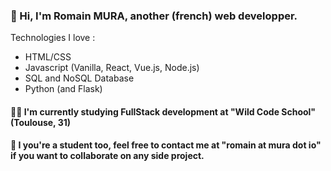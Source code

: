 
### 🧑 Hi, I'm Romain MURA, another (french) web developper.
Technologies I love :
- HTML/CSS
- Javascript (Vanilla, React, Vue.js, Node.js)
- SQL and NoSQL Database
- Python (and Flask)

#### 👨‍🎓 I'm currently studying FullStack development at "Wild Code School" (Toulouse, 31)

#### 👯 I you're a student too, feel free to contact me at "romain at mura dot io" if you want to collaborate on any side project.


<!--
**piment/piment** is a ✨ _special_ ✨ repository because its `README.md` (this file) appears on your GitHub profile.

Here are some ideas to get you started:

- 🔭 I’m currently working on ...
- 🌱 I’m currently learning ...
- 👯 I’m looking to collaborate on ...
- 🤔 I’m looking for help with ...
- 💬 Ask me about ...
- 📫 How to reach me: ...
- 😄 Pronouns: ...
- ⚡ Fun fact: ...
-->

